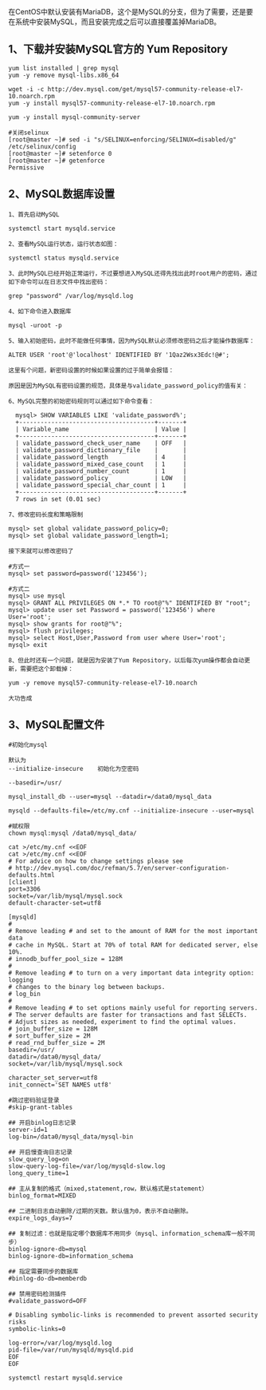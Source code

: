 在CentOS中默认安装有MariaDB，这个是MySQL的分支，但为了需要，还是要在系统中安装MySQL，而且安装完成之后可以直接覆盖掉MariaDB。

## 1、下载并安装MySQL官方的 Yum Repository
```
yum list installed | grep mysql
yum -y remove mysql-libs.x86_64

wget -i -c http://dev.mysql.com/get/mysql57-community-release-el7-10.noarch.rpm
yum -y install mysql57-community-release-el7-10.noarch.rpm

yum -y install mysql-community-server

#关闭selinux
[root@master ~]# sed -i "s/SELINUX=enforcing/SELINUX=disabled/g" /etc/selinux/config
[root@master ~]# setenforce 0
[root@master ~]# getenforce
Permissive

```

## 2、MySQL数据库设置
   
    1、首先启动MySQL
   
    systemctl start mysqld.service
    
    2、查看MySQL运行状态，运行状态如图：
    
    systemctl status mysqld.service

    3、此时MySQL已经开始正常运行，不过要想进入MySQL还得先找出此时root用户的密码，通过如下命令可以在日志文件中找出密码：
    
    grep "password" /var/log/mysqld.log

    4、如下命令进入数据库
    
    mysql -uroot -p
      
    5、输入初始密码，此时不能做任何事情，因为MySQL默认必须修改密码之后才能操作数据库：
    
    ALTER USER 'root'@'localhost' IDENTIFIED BY '1Qaz2Wsx3Edc!@#';
    
    这里有个问题，新密码设置的时候如果设置的过于简单会报错：
    
    原因是因为MySQL有密码设置的规范，具体是与validate_password_policy的值有关：
    
    6、MySQL完整的初始密码规则可以通过如下命令查看：
    
      mysql> SHOW VARIABLES LIKE 'validate_password%';
      +--------------------------------------+-------+
      | Variable_name                        | Value |
      +--------------------------------------+-------+
      | validate_password_check_user_name    | OFF   |
      | validate_password_dictionary_file    |       |
      | validate_password_length             | 4     |
      | validate_password_mixed_case_count   | 1     |
      | validate_password_number_count       | 1     |
      | validate_password_policy             | LOW   |
      | validate_password_special_char_count | 1     |
      +--------------------------------------+-------+
      7 rows in set (0.01 sec)

    7、修改密码长度和策略限制
    
    mysql> set global validate_password_policy=0;
    mysql> set global validate_password_length=1;
    
    接下来就可以修改密码了
    
    #方式一
    mysql> set password=password('123456');

    #方式二
    mysql> use mysql
    mysql> GRANT ALL PRIVILEGES ON *.* TO root@"%" IDENTIFIED BY "root";
    mysql> update user set Password = password('123456') where User='root';
    mysql> show grants for root@"%";
    mysql> flush privileges;
    mysql> select Host,User,Password from user where User='root';
    mysql> exit
      
    8、但此时还有一个问题，就是因为安装了Yum Repository，以后每次yum操作都会自动更新，需要把这个卸载掉：
     
    yum -y remove mysql57-community-release-el7-10.noarch
     
    大功告成
 
 
## 3、MySQL配置文件

```
#初始化mysql

默认为
--initialize-insecure    初始化为空密码

--basedir=/usr/

mysql_install_db --user=mysql --datadir=/data0/mysql_data

mysqld --defaults-file=/etc/my.cnf --initialize-insecure --user=mysql
```

    #赋权限
    chown mysql:mysql /data0/mysql_data/

```
cat >/etc/my.cnf <<EOF
cat >/etc/my.cnf <<EOF
# For advice on how to change settings please see
# http://dev.mysql.com/doc/refman/5.7/en/server-configuration-defaults.html
[client]
port=3306
socket=/var/lib/mysql/mysql.sock
default-character-set=utf8

[mysqld]
#
# Remove leading # and set to the amount of RAM for the most important data
# cache in MySQL. Start at 70% of total RAM for dedicated server, else 10%.
# innodb_buffer_pool_size = 128M
#
# Remove leading # to turn on a very important data integrity option: logging
# changes to the binary log between backups.
# log_bin
#
# Remove leading # to set options mainly useful for reporting servers.
# The server defaults are faster for transactions and fast SELECTs.
# Adjust sizes as needed, experiment to find the optimal values.
# join_buffer_size = 128M
# sort_buffer_size = 2M
# read_rnd_buffer_size = 2M
basedir=/usr/
datadir=/data0/mysql_data/
socket=/var/lib/mysql/mysql.sock

character_set_server=utf8
init_connect='SET NAMES utf8'

#跳过密码验证登录
#skip-grant-tables

## 开启binlog日志记录
server-id=1
log-bin=/data0/mysql_data/mysql-bin

## 开启慢查询日志记录
slow_query_log=on
slow-query-log-file=/var/log/mysqld-slow.log
long_query_time=1

## 主从复制的格式（mixed,statement,row，默认格式是statement）
binlog_format=MIXED

## 二进制日志自动删除/过期的天数。默认值为0，表示不自动删除。
expire_logs_days=7

## 复制过滤：也就是指定哪个数据库不用同步（mysql、information_schema库一般不同步）
binlog-ignore-db=mysql
binlog-ignore-db=information_schema

## 指定需要同步的数据库
#binlog-do-db=memberdb

## 禁用密码检测插件
#validate_password=OFF

# Disabling symbolic-links is recommended to prevent assorted security risks
symbolic-links=0

log-error=/var/log/mysqld.log
pid-file=/var/run/mysqld/mysqld.pid
EOF
EOF
```

    systemctl restart mysqld.service

